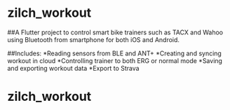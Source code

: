 # zilch_workout

##A Flutter project to control smart bike trainers such as TACX and Wahoo using Bluetooth from smartphone for both iOS and Android.

##Includes:
*Reading sensors from BLE and ANT+
*Creating and syncing workout in cloud
*Controlling trainer to both ERG or normal mode
*Saving and exporting workout data
*Export to Strava

# zilch_workout
